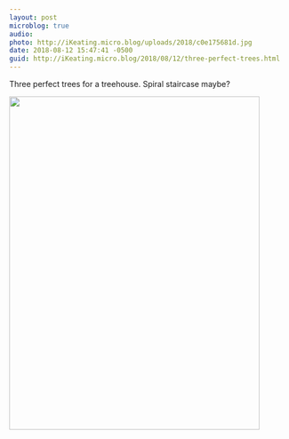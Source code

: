 ```yaml
---
layout: post
microblog: true
audio: 
photo: http://iKeating.micro.blog/uploads/2018/c0e175681d.jpg
date: 2018-08-12 15:47:41 -0500
guid: http://iKeating.micro.blog/2018/08/12/three-perfect-trees.html
---
```

Three perfect trees for a treehouse.  Spiral staircase maybe?

<img src="http://iKeating.micro.blog/uploads/2018/c0e175681d.jpg" width="450" height="600" />
